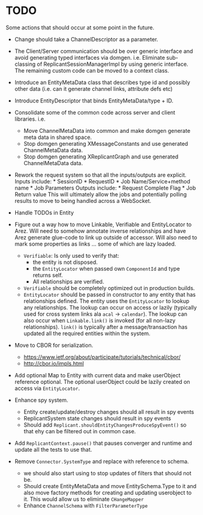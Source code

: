 # TODO

Some actions that should occur at some point in the future.

* Change should take a ChannelDescriptor as a parameter.
* The Client/Server communication should be over generic interface and avoid generating typed
  interfaces via domgen. i.e. Eliminate sub-classing of ReplicantSessionManagerImpl by using
  generic interface. The remaining custom code can be moved to a context class.
* Introduce an EntityMetaData class that describes type id and possibly other data (i.e. can
  it generate channel links, attribute defs etc)
* Introduce EntityDescriptor that binds EntityMetaData/type + ID.
* Consolidate some of the common code across server and client libraries. i.e.
  - Move ChannelMetaData into common and make domgen generate meta data in shared space.
  - Stop domgen generating XMessageConstants and use generated ChannelMetaData data.
  - Stop domgen generating XReplicantGraph and use generated ChannelMetaData data.
* Rework the request system so that all the inputs/outputs are explicit.
    Inputs include:
      * SessionID
      * RequestID
      * Job Name/Service+method name
      * Job Parameters
    Outputs include:
      * Request Complete Flag
      * Job Return value
    This will ultimately allow the jobs and potentially polling results to move to being
    handled across a WebSocket.

* Handle TODOs in Entity

* Figure out a way how to move Linkable, Verifiable and EntityLocator to Arez. Will need to somehow annotate
  inverse relationships and have Arez generate glue-code to link up outside of accessor. Will also need to mark
  some properties as links ... some of which are lazy loaded.

  - `Verifiable`: Is only used to verify that:
    * the entity is not disposed.
    * the `EntityLocator` when passed own `ComponentId` and type returns self.
    * All relationships are verified.
  - `Verifiable` should be completely optimized out in production builds.
  - `EntityLocator` should be passed in constructor to any entity that has relationships defined. The entity
    uses the `EntityLocator` to lookup any relationships. The lookup can occur on access or lazily (typically
    used for cross system links ala `acal` -> `calendar`). The lookup can also occur when `Linkable.link()`
    is invoked (for all non-lazy relationships). `link()` is typically after a message/transaction has updated
    all the required entities within the system.

* Move to CBOR for serialization.
  - https://www.ietf.org/about/participate/tutorials/technical/cbor/
  - http://cbor.io/impls.html

* Add optional Map to Entity with current data and make userObject reference optional. The optional userObject
  could be lazily created on access via `EntityLocator`.

* Enhance spy system.
  - Entity create/update/destroy changes should all result in spy events
  - ReplicantSystem state changes should result in spy events
  - Should add `Replicant.shouldEntityChangesProduceSpyEvent()` so that ehy can be filtered out in common case.

* Add `ReplicantContext.pause()` that pauses converger and runtime and update all the tests to use that.

* Remove `Connector.SystemType` and replace with reference to schema.
  - we should also start using to stop updates of filters that should not be.
  - Should create EntityMetaData and move EntitySchema.Type to it and also move factory methods for creating
    and updating userobject to it. This would allow us to eliminate `CHangeMapper`
  - Enhance `ChannelSchema` with `FilterParameterType`

